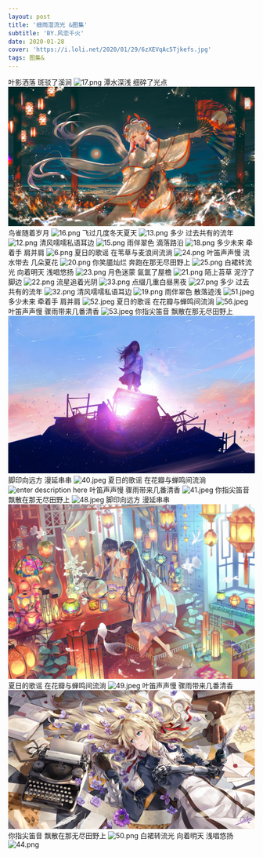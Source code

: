 ```yaml
---
layout: post
title: '细雨湿流光 &图集'
subtitle: 'BY.风恋千火'
date: 2020-01-28
cover: 'https://i.loli.net/2020/01/29/6zXEVqAc5Tjkefs.jpg'
tags: 图集&
---
```

叶影洒落 斑驳了溪涧
![17.png](https://i.loli.net/2020/01/29/D5cW2nutj6RvzlQ.png)
潭水深浅 细碎了光点
![enter description here](./images/5.png)
鸟雀随着岁月
![16.png](https://i.loli.net/2020/01/28/3yYpAWPL6VQgROa.png)
飞过几度冬天夏天
![13.png](https://i.loli.net/2020/01/28/6Lj9vuOPf1T8omh.png)
多少 过去共有的流年
![12.png](https://i.loli.net/2020/01/28/JdXBpeTWMt7qU9u.png)
清风嚅嚅私语耳边
![15.png](https://i.loli.net/2020/01/28/YMJi14QbZy9vsNK.png)
雨伴翠色 滴落路沿
![18.png](https://i.loli.net/2020/01/28/U4XgMRZpDG61ylN.png)
多少未来 牵着手 肩并肩
![6.png](https://i.loli.net/2020/01/28/sRGbOScwYK7vNB6.jpg)
夏日的歌谣 在苇草与麦浪间流淌
![24.png](https://i.loli.net/2020/01/28/W5s2zJcL1bpCftU.png)
叶笛声声慢 流水带去 几朵夏花
![20.png](https://i.loli.net/2020/01/28/qhtiaB9I8PvmsXW.png)
你笑靥灿烂 奔跑在那无尽田野上
![25.png](https://i.loli.net/2020/01/28/VjtkIAYEz3rh29a.png)
白裙转流光 向着明天 浅唱悠扬
![23.png](https://i.loli.net/2020/01/28/uKFdPHO2JTx9laS.png)
月色迷蒙 氤氲了屋檐
![21.png](https://i.loli.net/2020/01/28/TRCWJcQbivDZfXF.png)
陌上苔草 泥泞了脚边
![22.png](https://i.loli.net/2020/02/20/Wftq7OJU4rQX1Cg.png)
流星追着光阴
![33.png](https://i.loli.net/2020/02/20/jy6uU2BzStmpI5W.png)
点缀几重白昼黑夜
![27.png](https://i.loli.net/2020/02/20/Jgd5wZrMj2skEW7.png)
多少 过去共有的流年
![32.png](https://i.loli.net/2020/02/20/Z1uSs9Nh8WQAV6v.png)
清风嚅嚅私语耳边
![19.png](https://i.loli.net/2020/02/20/7unV9p2Rl36csom.png)
雨伴翠色 散落迹浅
![51.jpeg](https://i.loli.net/2020/02/20/eKBahxwCDyOsLzN.jpg)
多少未来 牵着手 肩并肩
![52.jpeg](https://i.loli.net/2020/02/20/saxFgAeihwImv8C.jpg)
夏日的歌谣 在花瓣与蝉鸣间流淌
![56.jpeg](https://i.loli.net/2020/02/20/ClaLHTQ6Mu3wJzD.jpg)
叶笛声声慢 骤雨带来几番清香
![53.jpeg](https://i.loli.net/2020/02/20/ZBQNhFTqEClxbRs.jpg)
你指尖笛音 飘散在那无尽田野上
![enter description here](./images/37.png)
脚印向远方 漫延串串
![40.jpeg](https://i.loli.net/2020/01/29/le9WGB1MpqbJ8A7.jpg)
夏日的歌谣 在花瓣与蝉鸣间流淌
![enter description here](./images/11.png)
叶笛声声慢 骤雨带来几番清香
![41.jpeg](https://i.loli.net/2020/01/29/oC2usyE7xK5DznO.jpg)
你指尖笛音 飘散在那无尽田野上
![48.jpeg](https://i.loli.net/2020/01/29/mSrAIXGMnP6ex3T.jpg)
脚印向远方 漫延串串
![enter description here](./images/10.png)
夏日的歌谣 在花瓣与蝉鸣间流淌
![49.jpeg](https://i.loli.net/2020/01/29/6zXEVqAc5Tjkefs.jpg)
叶笛声声慢 骤雨带来几番清香
![enter description here](./images/55.png)
你指尖笛音 飘散在那无尽田野上
![50.png](https://i.loli.net/2020/01/29/8jNEHFKiQznvfJW.png)
白裙转流光 向着明天 浅唱悠扬
![44.png](https://i.loli.net/2020/01/29/eWTavBwUdxXk9gK.png)